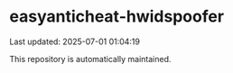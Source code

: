 # easyanticheat-hwidspoofer

Last updated: 2025-07-01 01:04:19

This repository is automatically maintained.
